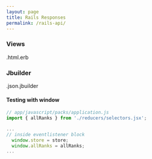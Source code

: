```yaml
---
layout: page
title: Rails Responses
permalink: /rails-api/
---
```


### Views

.html.erb

### Jbuilder

.json.jbuilder



#### Testing with window

```js
// app/javascript/packs/application.js
import { allRanks } from './reducers/selectors.jsx';

...
// inside eventlistener block
  window.store = store;
  window.allRanks = allRanks;
...
```
